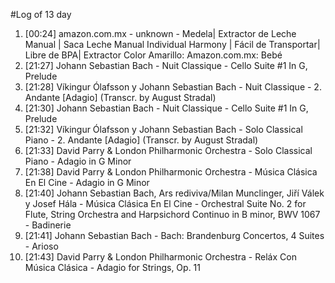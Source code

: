 #Log of 13 day

1. [00:24] amazon.com.mx - unknown - Medela| Extractor de Leche Manual | Saca Leche Manual Individual Harmony | Fácil de Transportar| Libre de BPA| Extractor Color Amarillo: Amazon.com.mx: Bebé
1. [21:27] Johann Sebastian Bach - Nuit Classique - Cello Suite #1 In G, Prelude
1. [21:28] Víkingur Ólafsson y Johann Sebastian Bach - Nuit Classique - 2. Andante [Adagio] (Transcr. by August Stradal)
1. [21:30] Johann Sebastian Bach - Nuit Classique - Cello Suite #1 In G, Prelude
1. [21:32] Víkingur Ólafsson y Johann Sebastian Bach - Solo Classical Piano - 2. Andante [Adagio] (Transcr. by August Stradal)
1. [21:33] David Parry & London Philharmonic Orchestra - Solo Classical Piano - Adagio in G Minor
1. [21:38] David Parry & London Philharmonic Orchestra - Música Clásica En El Cine - Adagio in G Minor
1. [21:40] Johann Sebastian Bach, Ars rediviva/Milan Munclinger, Jiří Válek y Josef Hála - Música Clásica En El Cine - Orchestral Suite No. 2 for Flute, String Orchestra and Harpsichord Continuo in B minor, BWV 1067 - Badinerie
1. [21:41] Johann Sebastian Bach - Bach:  Brandenburg Concertos, 4 Suites - Arioso
1. [21:43] David Parry & London Philharmonic Orchestra - Reláx Con Música Clásica - Adagio for Strings, Op. 11
